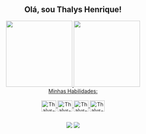 
<div align="center"><h2>Olá, sou Thalys Henrique!</h2></div>


<div align="center">
  <a href="https://github.com/thalyshenrique7">
  <img height="180em" src="https://github-readme-stats.vercel.app/api?username=thalyshenrique7&show_icons=true&theme=github_dark_dimmed&include_all_commits=true&count_private=true"/>
  <img height="180em" src="https://github-readme-stats.vercel.app/api/top-langs/?username=thalyshenrique7&layout=compact&langs_count=7&theme=github_dark_dimmed"/>
</div>

<div align="center">Minhas Habilidades:</div>
<div align="center" style="display: inline_block"><br>
  <img align="center" alt="Thalys-Java" height="30" width="40" src="https://cdn.jsdelivr.net/gh/devicons/devicon/icons/java/java-original.svg" />
  <img align="center" alt="Thalys-Spring" height="30" width="40" src="https://cdn.jsdelivr.net/gh/devicons/devicon/icons/spring/spring-original.svg" />
  <img align="center" alt="Thalys-MySQL" height="30" width="40" src="https://cdn.jsdelivr.net/gh/devicons/devicon/icons/mysql/mysql-original.svg" />
  <img align="center" alt="Thalys-Git" height="30" width="40" src="https://cdn.jsdelivr.net/gh/devicons/devicon/icons/git/git-original.svg" />
</div>

##
 
<div align="center"> 
  <a href="https://www.linkedin.com/in/thalyshenrique7/" target="_blank"><img src="https://img.shields.io/badge/-LinkedIn-blue?style=flat-square&logo=Linkedin&logoColor=white" target="_blank"></a> 
  <a href = "mailto:contato_devthalys@hotmail.com"><img src="https://img.shields.io/badge/-Hotmail-0078D4?style=flat-square&logo=microsoft-outlook&logoColor=white" target="_blank"></a>
</div>
